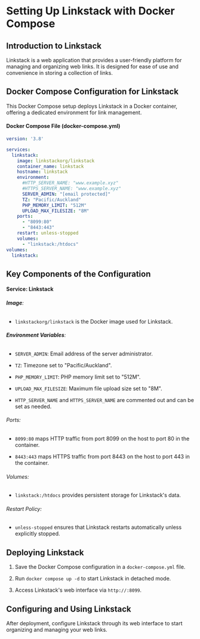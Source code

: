 # Setting Up Linkstack with Docker Compose

## Introduction to Linkstack

Linkstack is a web application that provides a user-friendly platform for managing and organizing web links. It is designed for ease of use and convenience in storing a collection of links.

## Docker Compose Configuration for Linkstack

This Docker Compose setup deploys Linkstack in a Docker container, offering a dedicated environment for link management.

#### Docker Compose File (docker-compose.yml)

```yaml
version: '3.8'

services:
  linkstack:
    image: linkstackorg/linkstack
    container_name: linkstack
    hostname: linkstack
    environment:
      #HTTP_SERVER_NAME: "www.example.xyz"
      #HTTPS_SERVER_NAME: "www.example.xyz"
      SERVER_ADMIN: "[email protected]"
      TZ: "Pacific/Auckland"
      PHP_MEMORY_LIMIT: "512M"
      UPLOAD_MAX_FILESIZE: "8M"
    ports:
      - "8099:80"
      - "8443:443"
    restart: unless-stopped
    volumes:
      - "linkstack:/htdocs"
volumes:
  linkstack:
```

## Key Components of the Configuration

#### Service: Linkstack

###### **Image**: 

* <code>linkstackorg/linkstack</code> is the Docker image used for Linkstack.

###### **Environment Variables**:

* <code>SERVER_ADMIN</code>: Email address of the server administrator.

* <code>TZ</code>: Timezone set to "Pacific/Auckland".

* <code>PHP_MEMORY_LIMIT</code>: PHP memory limit set to "512M".

* <code>UPLOAD_MAX_FILESIZE</code>: Maximum file upload size set to "8M".

* <code>HTTP_SERVER_NAME</code> and <code>HTTPS_SERVER_NAME</code> are commented out and can be set as needed.

###### Ports:

* <code>8099:80</code> maps HTTP traffic from port 8099 on the host to port 80 in the container.

* <code>8443:443</code> maps HTTPS traffic from port 8443 on the host to port 443 in the container.

###### Volumes:

* <code>linkstack:/htdocs</code> provides persistent storage for Linkstack's data.

###### Restart Policy: 

* <code>unless-stopped</code> ensures that Linkstack restarts automatically unless explicitly stopped.

## Deploying Linkstack

1. Save the Docker Compose configuration in a <code>docker-compose.yml</code> file.

2. Run <code>docker compose up -d</code> to start Linkstack in detached mode.

3. Access Linkstack's web interface via <code>http://<host-ip>:8099</code>.

## Configuring and Using Linkstack

After deployment, configure Linkstack through its web interface to start organizing and managing your web links.